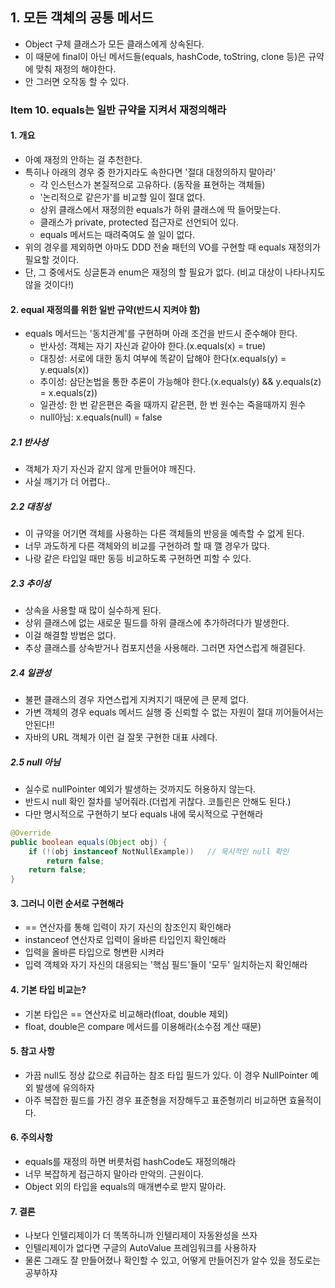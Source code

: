 ## 1. 모든 객체의 공통 메서드
- Object 구체 클래스가 모든 클래스에게 상속된다.
- 이 때문에 final이 아닌 메서드들(equals, hashCode, toString, clone 등)은 규약에 맞춰 재정의 해야한다.
- 안 그러면 오작동 할 수 있다.

### Item 10. equals는 일반 규약을 지켜서 재정의해라
#### 1. 개요
- 아예 재정의 안하는 걸 추천한다.
- 특히나 아래의 경우 중 한가지라도 속한다면 '절대 대정의하지 말아라'
    - 각 인스턴스가 본질적으로 고유하다. (동작을 표현하는 객체들)
    - '논리적으로 같은가'를 비교할 일이 절대 없다.
    - 상위 클래스에서 재정의한 equals가 하위 클래스에 딱 들어맞는다.
    - 클래스가 private, protected 접근자로 선언되어 있다.
    - equals 메서드는 때려죽여도 쓸 일이 없다.
- 위의 경우를 제외하면 아마도 DDD 전술 패턴의 VO를 구현할 때 equals 재정의가 필요할 것이다.
- 단, 그 중에서도 싱글톤과 enum은 재정의 할 필요가 없다. (비교 대상이 나타나지도 않을 것이다!)

#### 2. equal 재정의를 위한 일반 규약(반드시 지켜야 함)
- equals 메서드는 '동치관계'를 구현하며 아래 조건을 반드시 준수해야 한다.
    - 반사성: 객체는 자기 자신과 같아야 한다.(x.equals(x) = true)
    - 대칭성: 서로에 대한 동치 여부에 똑같이 답해야 한다(x.equals(y) = y.equals(x))
    - 추이성: 삼단논법을 통한 추론이 가능해야 한다.(x.equals(y) && y.equals(z) = x.equals(z))
    - 일관성: 한 번 같은편은 죽을 때까지 같은편, 한 번 원수는 죽을때까지 원수
    - null아님: x.equals(null) = false
    
##### 2.1 반사성
- 객체가 자기 자신과 같지 않게 만들어야 깨진다.
- 사실 깨기가 더 어렵다..

##### 2.2 대칭성
- 이 규약을 어기면 객체를 사용하는 다른 객체들의 반응을 예측할 수 없게 된다.
- 너무 과도하게 다른 객체와의 비교를 구현하려 할 때 깰 경우가 많다.
- 나랑 같은 타입일 때만 동등 비교하도록 구현하면 피할 수 있다.

##### 2.3 추이성
- 상속을 사용할 때 많이 실수하게 된다.
- 상위 클래스에 없는 새로운 필드를 하위 클래스에 추가하려다가 발생한다.
- 이걸 해결할 방법은 없다.
- 추상 클래스를 상속받거나 컴포지션을 사용해라. 그러면 자연스럽게 해결된다.

##### 2.4 일관성
- 불편 클래스의 경우 자연스럽게 지켜지기 때문에 큰 문제 없다.
- 가변 객체의 경우 equals 메서드 실행 중 신뢰할 수 없는 자원이 절대 끼어들어서는 안된다!!
- 자바의 URL 객체가 이런 걸 잘못 구현한 대표 사례다.

##### 2.5 null 아님
- 실수로 nullPointer 예외가 발생하는 것까지도 허용하지 않는다.
- 반드시 null 확인 절차를 넣어줘라.(더럽게 귀찮다. 코틀린은 안해도 된다.)
- 다만 명시적으로 구현하기 보다 equals 내에 묵시적으로 구현해라
```java
@Override
public boolean equals(Object obj) {
    if (!(obj instanceof NotNullExample))   // 묵시적인 null 확인
        return false;
    return false;
}
```

#### 3. 그러니 이런 순서로 구현해라
- == 연산자를 통해 입력이 자기 자신의 참조인지 확인해라
- instanceof 연산자로 입력이 올바른 타입인지 확인해라
- 입력을 올바른 타입으로 형변환 시켜라
- 입력 객체와 자기 자신의 대응되는 '핵심 필드'들이 '모두' 일치하는지 확인해라

#### 4. 기본 타입 비교는?
- 기본 타입은 == 연산자로 비교해라(float, double 제외)
- float, double은 compare 메서드를 이용해라(소수점 계산 때문)

#### 5. 참고 사항
- 가끔 null도 정상 값으로 취급하는 참조 타입 필드가 있다. 이 경우 NullPointer 예외 발생에 유의하자
- 아주 복잡한 필드를 가진 경우 표준형을 저장해두고 표준형끼리 비교하면 효율적이다.

#### 6. 주의사항
- equals를 재정의 하면 버릇처럼 hashCode도 재정의해라
- 너무 복잡하게 접근하지 말아라 만악의. 근원이다.
- Object 외의 타입을 equals의 매개변수로 받지 말아라.

#### 7. 결론
- 나보다 인텔리제이가 더 똑똑하니까 인텔리제이 자동완성을 쓰자
- 인텔리제이가 없다면 구글의 AutoValue 프레임워크를 사용하자
- 물론 그래도 잘 만들어졌나 확인할 수 있고, 어떻게 만들어진가 알수 있을 정도로는 공부하쟈
